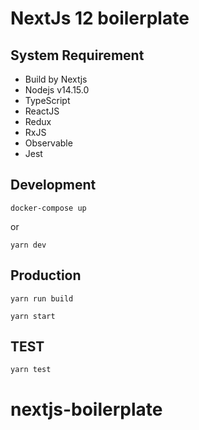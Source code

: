 # NextJs 12 boilerplate

## System Requirement

- Build by Nextjs
- Nodejs v14.15.0
- TypeScript
- ReactJS
- Redux
- RxJS
- Observable
- Jest

## Development

```
docker-compose up
```

or

```
yarn dev
```

## Production

```
yarn run build
```

```
yarn start
```

## TEST

```
yarn test
```
# nextjs-boilerplate
